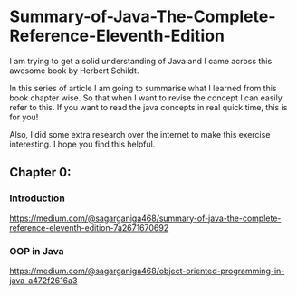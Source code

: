 # Summary-of-Java-The-Complete-Reference-Eleventh-Edition
I am trying to get a solid understanding of Java and I came across this awesome book by Herbert Schildt.

In this series of article I am going to summarise what I learned from this book chapter wise. So that when I want to revise the concept I can easily refer to this. If you want to read the java concepts in real quick time, this is for you!

Also, I did some extra research over the internet to make this exercise interesting. I hope you find this helpful.

## Chapter 0: 

### Introduction
https://medium.com/@sagarganiga468/summary-of-java-the-complete-reference-eleventh-edition-7a2671670692

### OOP in Java
https://medium.com/@sagarganiga468/object-oriented-programming-in-java-a472f2616a3
